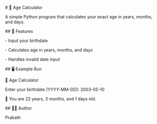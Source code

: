\# 📅 Age Calculator



A simple Python program that calculates your exact age in years, months, and days.



\## 🚀 Features

\- Input your birthdate

\- Calculates age in years, months, and days

\- Handles invalid date input



\## 🖥️ Example Run

📅 Age Calculator

Enter your birthdate (YYYY-MM-DD): 2003-05-10

🎉 You are 22 years, 3 months, and 1 days old.





\## 👨‍💻 Author

Prabath



